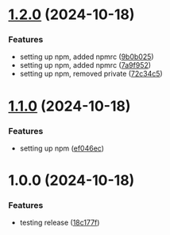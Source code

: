 # [1.2.0](https://github.com/open-socket/js-sdk/compare/v1.1.0...v1.2.0) (2024-10-18)


### Features

* setting up npm, added npmrc ([9b0b025](https://github.com/open-socket/js-sdk/commit/9b0b025a9aeaecee57774bda11a6fff793f492c6))
* setting up npm, added npmrc ([7a9f952](https://github.com/open-socket/js-sdk/commit/7a9f9526f19936aab4fb0a1e4ee9a58bb2e8300c))
* setting up npm, removed private ([72c34c5](https://github.com/open-socket/js-sdk/commit/72c34c5e32b068fe8b05139f448f678d3bb9ed08))

# [1.1.0](https://github.com/open-socket/js-sdk/compare/v1.0.0...v1.1.0) (2024-10-18)


### Features

* setting up npm ([ef046ec](https://github.com/open-socket/js-sdk/commit/ef046ec8d6dcc99c5f2856071b6fb4e21011001b))

# 1.0.0 (2024-10-18)


### Features

* testing release ([18c177f](https://github.com/open-socket/js-sdk/commit/18c177fe13ffc020d39f7adb2720f072ed8fd0f6))
